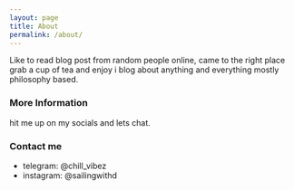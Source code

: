 ```yaml
---
layout: page
title: About
permalink: /about/
---
```


Like to read blog post from random people online, came to the right place 
grab a cup of tea and enjoy i blog about anything and everything 
mostly philosophy based.

### More Information

hit me up on my socials and lets chat.

### Contact me

- telegram: @chill_vibez
- instagram: @sailingwithd
